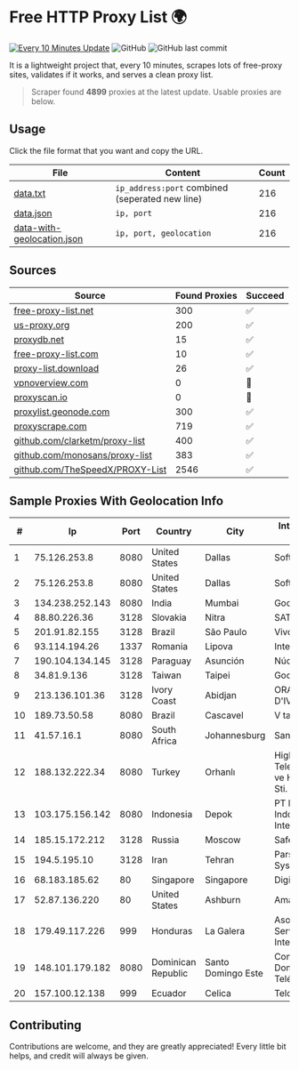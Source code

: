 
# Free HTTP Proxy List 🌍

[![Every 10 Minutes Update](https://github.com/mertguvencli/http-proxy-list/actions/workflows/main.yml/badge.svg?branch=main)](https://github.com/mertguvencli/http-proxy-list/actions/workflows/main.yml)
![GitHub](https://img.shields.io/github/license/mertguvencli/http-proxy-list)
![GitHub last commit](https://img.shields.io/github/last-commit/mertguvencli/http-proxy-list)

It is a lightweight project that, every 10 minutes, scrapes lots of free-proxy sites, validates if it works, and serves a clean proxy list.


> Scraper found **4899** proxies at the latest update. Usable proxies are below.

## Usage

Click the file format that you want and copy the URL.


|File|Content|Count|
|----|-------|-----|
|[data.txt](https://raw.githubusercontent.com/mertguvencli/http-proxy-list/main/proxy-list/data.txt)|`ip_address:port` combined (seperated new line)|216|
|[data.json](https://raw.githubusercontent.com/mertguvencli/http-proxy-list/main/proxy-list/data.json)|`ip, port`|216|
|[data-with-geolocation.json](https://raw.githubusercontent.com/mertguvencli/http-proxy-list/main/proxy-list/data-with-geolocation.json)|`ip, port, geolocation`|216|

## Sources

|Source|Found Proxies|Succeed|
|------|-------------|-------|
|[free-proxy-list.net](https://free-proxy-list.net)|300|✅|
|[us-proxy.org](https://www.us-proxy.org)|200|✅|
|[proxydb.net](http://proxydb.net)|15|✅|
|[free-proxy-list.com](https://free-proxy-list.com/?page=&port=&type%5B%5D=http&type%5B%5D=https&up_time=0&search=Search)|10|✅|
|[proxy-list.download](https://www.proxy-list.download/HTTP)|26|✅|
|[vpnoverview.com](https://vpnoverview.com/privacy/anonymous-browsing/free-proxy-servers)|0|🚫|
|[proxyscan.io](https://www.proxyscan.io)|0|🚫|
|[proxylist.geonode.com](https://proxylist.geonode.com/api/proxy-list?limit=300&page=1&sort_by=lastChecked&sort_type=desc&protocols=http,https)|300|✅|
|[proxyscrape.com](https://api.proxyscrape.com/v2/?request=displayproxies&protocol=http&timeout=10000&country=all&ssl=all&anonymity=all)|719|✅|
|[github.com/clarketm/proxy-list](https://raw.githubusercontent.com/clarketm/proxy-list/master/proxy-list-raw.txt)|400|✅|
|[github.com/monosans/proxy-list](https://raw.githubusercontent.com/monosans/proxy-list/main/proxies/http.txt)|383|✅|
|[github.com/TheSpeedX/PROXY-List](https://raw.githubusercontent.com/TheSpeedX/PROXY-List/master/http.txt)|2546|✅|


## Sample Proxies With Geolocation Info

|#|Ip|Port|Country|City|Internet Service Provider|
|-|--|----|-------|----|-------------------------|
|1|75.126.253.8|8080|United States|Dallas|SoftLayer|
|2|75.126.253.8|8080|United States|Dallas|SoftLayer|
|3|134.238.252.143|8080|India|Mumbai|Google LLC|
|4|88.80.226.36|3128|Slovakia|Nitra|SATRO s.r.o.|
|5|201.91.82.155|3128|Brazil|São Paulo|Vivo|
|6|93.114.194.26|1337|Romania|Lipova|Interkvm Host SRL|
|7|190.104.134.145|3128|Paraguay|Asunción|Núcleo S.A.|
|8|34.81.9.136|3128|Taiwan|Taipei|Google LLC|
|9|213.136.101.36|3128|Ivory Coast|Abidjan|ORANGE COTE D'IVOIRE|
|10|189.73.50.58|8080|Brazil|Cascavel|V tal|
|11|41.57.16.1|8080|South Africa|Johannesburg|Sanlam SCR|
|12|188.132.222.34|8080|Turkey|Orhanlı|High Speed Telekomunikasyon ve Hab. Hiz. Ltd. Sti.|
|13|103.175.156.142|8080|Indonesia|Depok|PT Myarsyila Indonesia Interkoneksi|
|14|185.15.172.212|3128|Russia|Moscow|SafeData LLC|
|15|194.5.195.10|3128|Iran|Tehran|Pars Parva System LLC|
|16|68.183.185.62|80|Singapore|Singapore|DigitalOcean, LLC|
|17|52.87.136.220|80|United States|Ashburn|Amazon.com, Inc.|
|18|179.49.117.226|999|Honduras|La Galera|Asociacion De Servicio De Internet S. De RL.|
|19|148.101.179.182|8080|Dominican Republic|Santo Domingo Este|Compañía Dominicana de Teléfonos S. A|
|20|157.100.12.138|999|Ecuador|Celica|Telconet S.A|



## Contributing

Contributions are welcome, and they are greatly appreciated! Every
little bit helps, and credit will always be given.

